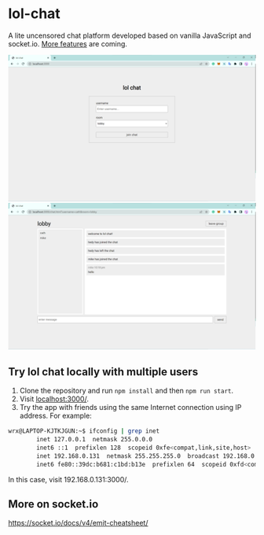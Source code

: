 # lol-chat

A lite uncensored chat platform developed based on vanilla JavaScript and socket.io. [More features](https://github.com/catherineruoxiwu/lol-chat/issues) are coming.

<img src="./doc/login.png" style="width:600px;">
<img src="./doc/chat.png" style="width:600px;">


## Try lol chat locally with multiple users
1. Clone the repository and run `npm install` and then `npm run start`.
2. Visit [localhost:3000/](localhost:3000).
3. Try the app with friends using the same Internet connection using IP address. For example:
```bash
wrx@LAPTOP-KJTKJGUN:~$ ifconfig | grep inet
        inet 127.0.0.1  netmask 255.0.0.0
        inet6 ::1  prefixlen 128  scopeid 0xfe<compat,link,site,host>
        inet 192.168.0.131  netmask 255.255.255.0  broadcast 192.168.0.255
        inet6 fe80::39dc:b681:c1bd:b13e  prefixlen 64  scopeid 0xfd<compat,link,site,host>
```
In this case, visit 192.168.0.131:3000/.

## More on socket.io
https://socket.io/docs/v4/emit-cheatsheet/
